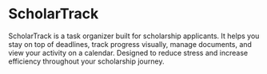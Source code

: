 # ScholarTrack
ScholarTrack is a task organizer built for scholarship applicants. It helps you stay on top of deadlines, track progress visually, manage documents, and view your activity on a calendar. Designed to reduce stress and increase efficiency throughout your scholarship journey.
